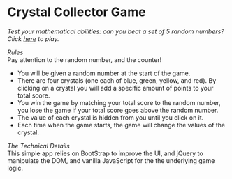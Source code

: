 # Crystal Collector Game
_Test your mathematical abilities: can you beat a set of 5 random numbers? Click [here](https://pathak-neha.github.io/crystals-collector "View Live!") to play._

*_Rules_*  
Pay attention to the random number, and the counter!
- You will be given a random number at the start of the game.
- There are four crystals (one each of blue, green, yellow, and red). By clicking on a crystal you will add a specific amount of points to your total score.
- You win the game by matching your total score to the random number, you lose the game if your total score goes above the random number.
- The value of each crystal is hidden from you until you click on it.
- Each time when the game starts, the game will change the values of the crystal.

*_The Technical Details_*  
This simple app relies on BootStrap to improve the UI, and jQuery to manipulate the DOM, and vanilla JavaScript for the the underlying game logic.
